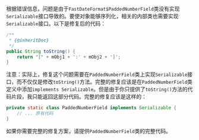 根据错误信息，问题是由于`FastDateFormat$PaddedNumberField`类没有实现`Serializable`接口导致的。要使对象能够序列化，相关的内部类也需要实现`Serializable`接口。以下是修复后的代码：

```java
/**
 * {@inheritDoc}
 */
public String toString() {
    return "[" + mObj1 + ':' + mObj2 + ']';
}
```

注意：实际上，修复这个问题需要在`PaddedNumberField`类上实现`Serializable`接口，而不仅仅是修改`toString()`方法。完整的修复应该是在`PaddedNumberField`类定义中添加`implements Serializable`。但是由于你只提供了`toString()`方法的代码片段，我只能返回这部分代码。完整的修复应该是这样的：

```java
private static class PaddedNumberField implements Serializable {
    // ... 原有代码
}
```

如果你需要完整的修复方案，请提供`PaddedNumberField`类的完整代码。